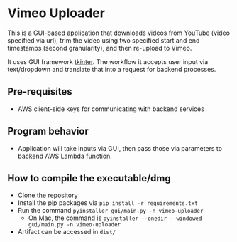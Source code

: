 # Vimeo Uploader
This is a GUI-based application that downloads videos from YouTube (video specified via url), 
trim the video using two specified start and end timestamps (second granularity), and then re-upload to Vimeo.

It uses GUI framework [tkinter](https://docs.python.org/3/library/tkinter.html/).
The workflow it accepts user input via text/dropdown and translate that into a request for backend processes.

## Pre-requisites
- AWS client-side keys for communicating with backend services

## Program behavior
- Application will take inputs via GUI, then pass those via parameters to backend AWS Lambda function.

## How to compile the executable/dmg
- Clone the repository
- Install the pip packages via `pip install -r requirements.txt`
- Run the command ```pyinstaller gui/main.py -n vimeo-uploader```
  - On Mac, the command is ```pyinstaller --onedir --windowed gui/main.py -n vimeo-uploader```
- Artifact can be accessed in `dist/`